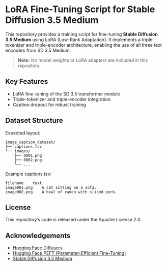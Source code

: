 # LoRA Fine-Tuning Script for Stable Diffusion 3.5 Medium

This repository provides a training script for fine-tuning **Stable Diffusion 3.5 Medium** using LoRA (Low-Rank Adaptation). It implements a triple-tokenizer and triple-encoder architecture, enabling the use of all three text encoders from SD 3.5 Medium.
> **Note:** No model weights or LoRA adapters are included in this repository.

## Key Features

- LoRA fine-tuning of the SD 3.5 transformer module  
- Triple-tokenizer and triple-encoder integration  
- Caption dropout for robust training

## Dataset Structure

Expected layout:
```
image_caption_dataset/
├── captions.tsv
└── images/
    ├── 0001.png
    ├── 0002.png
    └── ...
```

Example captions.tsv:
```
filename	text
image001.png	A cat sitting on a sofa.
image002.png	A bowl of ramen with sliced pork.
```

## License
This repository’s code is released under the Apache License 2.0.

## Acknowledgements
- [Hugging Face Diffusers](https://github.com/huggingface/diffusers/)
- [Hugging Face PEFT (Parameter-Efficient Fine-Tuning)](https://github.com/huggingface/peft)
- [Stable Diffusion 3.5 Medium](https://huggingface.co/stabilityai/stable-diffusion-3.5-medium)
